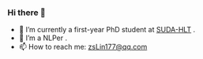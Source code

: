 ### Hi there 👋


- 🔭 I’m currently a first-year PhD student at [SUDA-HLT](http://hlt.suda.edu.cn/) .
- 🌱 I’m a NLPer .
- 📫 How to reach me: zsLin177@qq.com
